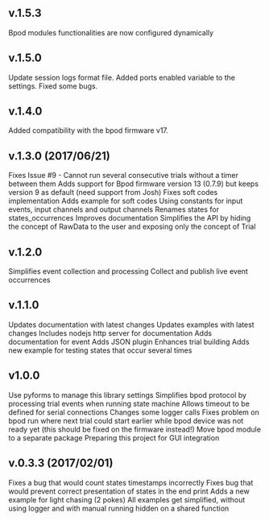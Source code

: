 ## v.1.5.3
Bpod modules functionalities are now configured dynamically

## v.1.5.0
Update session logs format file.
Added ports enabled variable to the settings.
Fixed some bugs.

## v.1.4.0
Added compatibility with the bpod firmware v17.

## v.1.3.0 (2017/06/21)
Fixes Issue #9 - Cannot run several consecutive trials without a timer between them
Adds support for Bpod firmware version 13 (0.7.9) but keeps version 9 as default (need support from Josh)
Fixes soft codes implementation
Adds example for soft codes
Using constants for input events, input channels and output channels
Renames states for states_occurrences
Improves documentation
Simplifies the API by hiding the concept of RawData to the user and exposing only the concept of Trial

## v.1.2.0
Simplifies event collection and processing
Collect and publish live event occurrences

## v.1.1.0
Updates documentation with latest changes
Updates examples with latest changes
Includes nodejs http server for documentation
Adds documentation for event
Adds JSON plugin
Enhances trial building
Adds new example for testing states that occur several times

## v1.0.0
Use pyforms to manage this library settings
Simplifies bpod protocol by processing trial events when running state machine
Allows timeout to be defined for serial connections
Changes some logger calls
Fixes problem on bpod run where next trial could start earlier while bpod device was not ready yet (this should be fixed on the firmware instead!)
Move bpod module to a separate package
Preparing this project for GUI integration


## v.0.3.3 (2017/02/01)

Fixes a bug that would count states timestamps incorrectly
Fixes bug that would prevent correct presentation of states in the end print
Adds a new example for light chasing (2 pokes)
All examples get simplified, without using logger and with manual running hidden on a shared function
